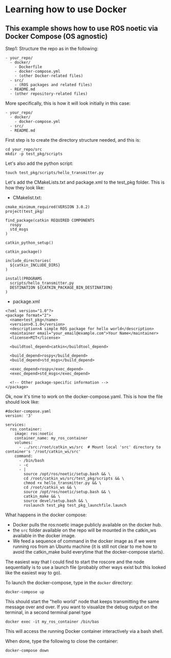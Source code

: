 # Learning how to use Docker

## This example shows how to use ROS noetic via Docker Compose (OS agnostic)


Step1:
Structure the repo as in the following:
``` 
- your_repo/
  - docker/
    - Dockerfile
    - docker-compose.yml
    - (other Docker-related files)
  - src/
    - (ROS packages and related files)
  - README.md
  - (other repository-related files)
```
More specifically, this is how it will look initially in this case:
```
- your_repo/
  - docker/
    - docker-compose.yml
  - src/
  - README.md
```
First step is to create the directory structure needed, and this is:

```
cd your_repo/src
mkdir -p test_pkg/scripts
```

Let's also add the python script:
```
touch test_pkg/scripts/hello_transmitter.py
```

Let's add the CMakeLists.txt and package.xml to the test_pkg folder. This is how they look like:

- CMakelist.txt:
```
cmake_minimum_required(VERSION 3.0.2)
project(test_pkg)

find_package(catkin REQUIRED COMPONENTS
  rospy
  std_msgs
)

catkin_python_setup()

catkin_package()

include_directories(
  ${catkin_INCLUDE_DIRS}
)

install(PROGRAMS
  scripts/hello_transmitter.py
  DESTINATION ${CATKIN_PACKAGE_BIN_DESTINATION}
)
```
- package.xml
```
<?xml version="1.0"?>
<package format="2">
  <name>test_pkg</name>
  <version>0.1.0</version>
  <description>A simple ROS package for hello world</description>
  <maintainer email="your_email@example.com">Your Name</maintainer>
  <license>MIT</license>

  <buildtool_depend>catkin</buildtool_depend>

  <build_depend>rospy</build_depend>
  <build_depend>std_msgs</build_depend>

  <exec_depend>rospy</exec_depend>
  <exec_depend>std_msgs</exec_depend>

  <!-- Other package-specific information -->
</package>

```

Ok, now it's time to work on the docker-compose.yaml.
This is how the file should look like:
```
#docker-compose.yaml
version: '3'

services:
  ros_container:  
    image: ros:noetic
    container_name: my_ros_container
    volumes:
      - ../src:/root/catkin_ws/src  # Mount local 'src' directory to container's '/root/catkin_ws/src'
    command:
      - /bin/bash
      - -c
      - |
        source /opt/ros/noetic/setup.bash && \
        cd /root/catkin_ws/src/test_pkg/scripts && \
        chmod +x hello_transmitter.py && \
        cd /root/catkin_ws && \
        source /opt/ros/noetic/setup.bash && \
        catkin_make && \
        source devel/setup.bash && \
        roslaunch test_pkg test_pkg_launchfile.launch
```

What happens in the docker compose: 

- Docker pulls the ros:noetic image publicly available on the docker hub.
- the `src` folder available on the repo will be mounted in the catkin_ws available in the docker image.
- We feed a sequence of command in the docker image as if we were running ros from an Ubuntu machine (it is still not clear to me how to avoid the catkin_make build everytime that the docker-compose starts).

The easiest way that I could find to start the roscore and the node sequentially is to use a launch file (probably other ways exist but this looked like the easiest way to go).

To launch the docker-compose, type in the `docker` directory:

```
docker-compose up
```
This should start the "hello world" node that keeps transmitting the same message over and over.
If you want to visualize the debug output on the terminal, in a second terminal panel type
```
docker exec -it my_ros_container /bin/bas
```
This will access the running Docker container interactively via a bash shell.

When done, type the following to close the container:
```
docker-compose down
```



